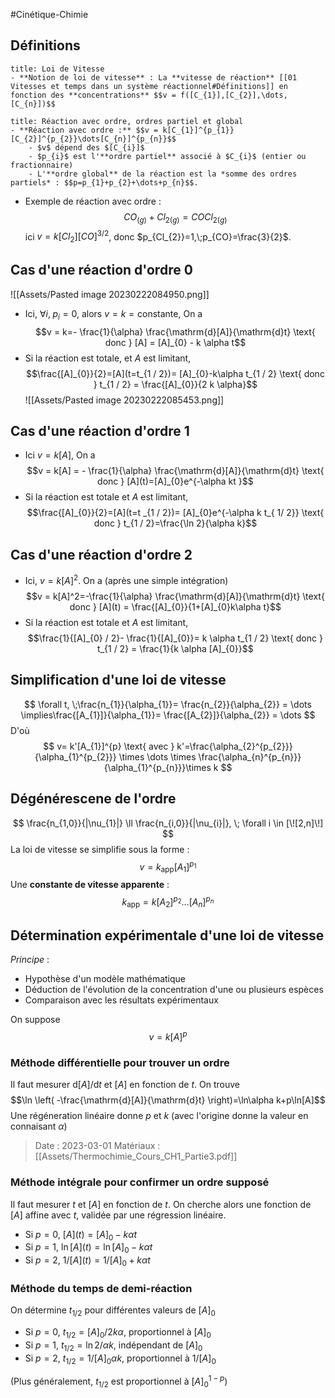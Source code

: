 #Cinétique-Chimie 
## Définitions

```ad-note
title: Loi de Vitesse
- **Notion de loi de vitesse** : La **vitesse de réaction** [[01 Vitesses et temps dans un système réactionnel#Définitions]] en fonction des **concentrations** $$v = f([C_{1}],[C_{2}],\dots,[C_{n}])$$
```
```ad-note
title: Réaction avec ordre, ordres partiel et global
- **Réaction avec ordre :** $$v = k[C_{1}]^{p_{1}}[C_{2}]^{p_{2}}\dots[C_{n}]^{p_{n}}$$
	- $v$ dépend des $[C_{i}]$
	- $p_{i}$ est l'**ordre partiel** associé à $C_{i}$ (entier ou fractionnaire)
	- L'**ordre global** de la réaction est la *somme des ordres partiels* : $$p=p_{1}+p_{2}+\dots+p_{n}$$.
```

- Exemple de réaction avec ordre : $$CO_{(g)}+Cl_{2(g)}=COCl_{2(g)}$$ ici $v = k[Cl_{2}][CO]^{3 / 2}$, donc $p_{Cl_{2}}=1,\;p_{CO}=\frac{3}{2}$.

## Cas d'une réaction d'ordre 0
![[Assets/Pasted image 20230222084950.png]]

- Ici, $\forall i,\; p_{i }=0$, alors $v = k = \text{constante}$, On a $$v = k=- \frac{1}{\alpha} \frac{\mathrm{d}[A]}{\mathrm{d}t} \text{ donc } [A] = [A]_{0} - k \alpha t$$
- Si la réaction est totale, et $A$ est limitant, $$\frac{[A]_{0}}{2}=[A](t=t_{1 / 2})= [A]_{0}-k\alpha t_{1 / 2} \text{ donc } t_{1 / 2} = \frac{[A]_{0}}{2 k \alpha}$$ ![[Assets/Pasted image 20230222085453.png]]

## Cas d'une réaction d'ordre 1
- Ici $v = k[A]$, On a $$v = k[A] = - \frac{1}{\alpha} \frac{\mathrm{d}[A]}{\mathrm{d}t} \text{ donc } [A](t)=[A]_{0}e^{-\alpha kt }$$
- Si la réaction est totale et $A$ est limitant, $$\frac{[A]_{0}}{2}=[A](t=t _{1 / 2})= [A]_{0}e^{-\alpha k t_{ 1/ 2}} \text{ donc } t_{1 / 2}=\frac{\ln 2}{\alpha k}$$
## Cas d'une réaction d'ordre 2
- Ici, $v = k[A]^2$. On a (après une simple intégration) $$v = k[A]^2=-\frac{1}{\alpha} \frac{\mathrm{d}[A]}{\mathrm{d}t} \text{ donc } [A](t) = \frac{[A]_{0}}{1+[A]_{0}k\alpha t}$$
- Si la réaction est totale et $A$ est limitant, $$\frac{1}{[A]_{0} / 2}- \frac{1}{[A]_{0}}= k \alpha t_{1 / 2} \text{ donc } t_{1 / 2} = \frac{1}{k \alpha [A]_{0}}$$

## Simplification d'une loi de vitesse
$$
\forall t, \;\frac{n_{1}}{\alpha_{1}}= \frac{n_{2}}{\alpha_{2}} = \dots \implies\frac{[A_{1}]}{\alpha_{1}}= \frac{[A_{2}]}{\alpha_{2}} = \dots
$$
D'où
$$
v= k'[A_{1}]^{p} \text{ avec } k'=\frac{\alpha_{2}^{p_{2}}}{\alpha_{1}^{p_{2}}} \times \dots \times \frac{\alpha_{n}^{p_{n}}}{\alpha_{1}^{p_{n}}}\times k
$$
## Dégénérescene de l'ordre
$$
\frac{n_{1,0}}{|\nu_{1}|} \ll \frac{n_{i,0}}{|\nu_{i}|}, \; \forall i \in [\![2,n]\!]
$$
La loi de vitesse se simplifie sous la forme : $$v = k_{\text{app}}[A_{1}]^{p_{1}}$$
Une **constante de vitesse apparente** : $$k_{\text{app}} = k[A_{2}]^{p_{2}}\dots[A_{n}]^{p_{n}}$$
## Détermination expérimentale d'une loi de vitesse
*Principe* : 
- Hypothèse d'un modèle mathématique
- Déduction de l'évolution de la concentration d'une ou plusieurs espèces
- Comparaison avec les résultats expérimentaux

On suppose $$v = k[A]^p$$
### Méthode différentielle pour trouver un ordre
Il faut mesurer $\mathrm{d}[A] / \mathrm{d}t$ et $[A]$ en fonction de $t$.
On trouve $$\ln \left( -\frac{\mathrm{d}[A]}{\mathrm{d}t} \right)=\ln\alpha k+p\ln[A]$$
Une régéneration linéaire donne $p$ et $k$ (avec l'origine donne la valeur en connaisant $\alpha$)

> Date : 2023-03-01 Matériaux : [[Assets/Thermochimie_Cours_CH1_Partie3.pdf]]

### Méthode intégrale pour confirmer un ordre supposé
Il faut mesurer $t$ et $[A]$ en fonction de $t$.
On cherche alors une fonction de $[A]$ affine avec $t$, validée par une régression linéaire.
- Si $p=0$, $[A](t)=[A]_{0}-k\alpha t$
- Si $p=1$, $\ln [A](t) = \ln[A]_{0}-k\alpha t$
- Si $p=2$, $1 / [A](t) = 1 / [A]_{0}+ k\alpha t$

### Méthode du temps de demi-réaction
On détermine $t_{1 / 2}$ pour différentes valeurs de $[A]_{0}$
- Si $p=0$, $t_{1 / 2}= [A]_{0} / 2k \alpha$, proportionnel à $[A]_{0}$
- Si $p=1$, $t_{1 / 2}= \ln 2 / \alpha k$, indépendant de $[A]_{0}$
- Si $p=2$, $t_{1 / 2 }= 1 / [A]_{0}\alpha k$, proportionnel à $1 / [A]_{0}$

(Plus généralement, $t_{1 / 2}$ est proportionnel à $[A]_{0}^{1-p}$)

